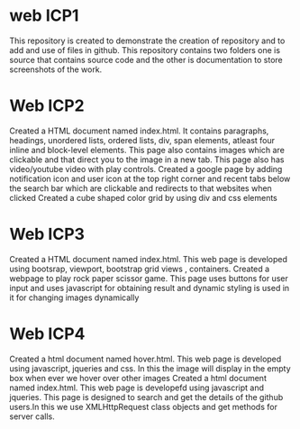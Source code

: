 # web ICP1
This repository is created to demonstrate the creation of repository and to add and use of files in github. This repository contains two folders one is source that contains source code and the other is documentation to store screenshots of the work.

# Web ICP2
Created a HTML document named index.html. It contains paragraphs, headings, unordered lists, ordered lists, div, span elements, atleast four inline and block-level elements. This page also contains images which are clickable and that direct you to the image in a new tab. This page also has video/youtube video with play controls.
Created a google page by adding notification icon and user icon at the top right corner and recent tabs below the search bar which are clickable and redirects to that websites when clicked
Created a cube shaped color grid by using div and css elements

# Web ICP3
Created a HTML document named index.html. This web page is developed using bootsrap, viewport, bootstrap grid views , containers. 
Created a webpage to play rock paper scissor game. This page uses buttons for user input and uses javascript for obtaining result and dynamic styling is used in it for changing images dynamically

# Web ICP4
Created a html document named hover.html. This web page is developed using javascript, jqueries and css. In this the image will display in the empty box when ever we hover over other images
Created a html document named index.html. This web page is developefd using javascript and jqueries. This page is designed to search and get the details of the github users.In this we use XMLHttpRequest class objects and get methods for server calls.
